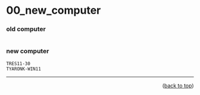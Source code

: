 <a name="topage"></a>

# 00_new_computer

### old computer
```
```

### new computer
```
TRES11-30
TYARONK-WIN11
```

-----

<p align="right">(<a href="#topage">back to top</a>)</p>
<br/>
<br/>
